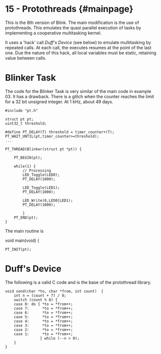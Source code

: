 15 - Protothreads {#mainpage}
==========

This is the 8th version of Blink. 
The main modification is the use of protothreads. This emulates the quasi parallel execution of tasks by implementing a cooperative multitasking kernel.

It uses a 'hack' call *Duff's Device* (see below) to emulate multitasking by repeated calls. At each call, the executes resumes at the point of the last one. Due the nature of this hack, all local variables must be static, retaining value between calls.

# Blinker Task

The code for the Blinker Task is very similar of the main code in example 03. It has a drawback. There is a glitch when the counter reaches the limit for a 32 bit unsigned integer. At 1 kHz, about 49 days.

    #include "pt.h"
    
    struct pt pt;
    uint32_t threshold;
    
    #define PT_DELAY(T) threshold = timer_counter+(T); PT_WAIT_UNTIL(pt,timer_counter>=threshold);
    ...
    
    PT_THREAD(Blinker(struct pt *pt)) {
    
        PT_BEGIN(pt);
        
        while(1) {
            // Processing
            LED_Toggle(LED0);
            PT_DELAY(1000);

            LED_Toggle(LED1);
            PT_DELAY(1000);

            LED_Write(0,LED0|LED1);
            PT_DELAY(1000);

            }
        PT_END(pt);
    }

The main routine is

void main(void) {

    PT_INIT(pt);
    
    




# Duff's Device

The following is a valid C code and is the base of the protothread library.

    void send(char *to, char *from, int count)  {
        int n = (count + 7) / 8;
        switch (count % 8) {
        case 0: do { *to = *from++;
        case 7:      *to = *from++;
        case 6:      *to = *from++;
        case 5:      *to = *from++;
        case 4:      *to = *from++;
        case 3:      *to = *from++;
        case 2:      *to = *from++;
        case 1:      *to = *from++;
                    } while (--n > 0);
        }
    }

